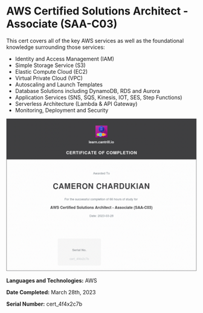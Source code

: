 # AWS Certified Solutions Architect - Associate (SAA-C03)

This cert covers all of the key AWS services as well as the foundational knowledge surrounding those services:

- Identity and Access Management (IAM)
- Simple Storage Service (S3)
- Elastic Compute Cloud (EC2)
- Virtual Private Cloud (VPC)
- Autoscaling and Launch Templates
- Database Solutions including DynamoDB, RDS and Aurora
- Application Services (SNS, SQS, Kinesis, IOT, SES, Step Functions)
- Serverless Architecture (Lambda & API Gateway)
- Monitoring, Deployment and Security

![](images/aws-saa-03.png)

**Languages and Technologies:** AWS

**Date Completed:** March 28th, 2023

**Serial Number:** cert_4f4x2c7b
